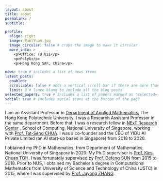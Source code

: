 ```yaml
---
layout: about
title: about
permalink: /
subtitle: 

profile:
  align: right
  image: PaulYuan.jpg
  image_circular: false # crops the image to make it circular
  more_info: >
    <p>Office: TU 821</p>
    <p>PolyU</p>
    <p>Hong Kong SAR, China</p>

news: true # includes a list of news items
latest_posts:
  enabled: 
  scrollable: false # adds a vertical scroll bar if there are more than 3 new posts items
  limit: 3 # leave blank to include all the blog posts
selected_papers: true # includes a list of papers marked as "selected={true}"
social: true # includes social icons at the bottom of the page
---
```


I am an Assistant Professor in [Department of Applied Mathematics](https://www.polyu.edu.hk/ama/), The Hong Kong Polytechnic University. I was a Research Assistant Professor in the same department. Before that. I was a research fellow in [NExT Research Center](https://www.nextcenter.org/) , School of Computing, National University of Singapore, working with [Prof. Tat-Seng CHUA](https://www.chuatatseng.com/). I was a co-founder and the CEO of YIDU AI Private Limited (an AI start-up based in Singapore) from 2018 to 2020. 

I obtained my PhD in Mathematics, from Department of Mathematics, National University of Singapore in 2020. My Ph.D supervisor is [Prof. Kim-Chuan TOH](https://blog.nus.edu.sg/mattohkc/). I was fortunately supervised by [Prof. Defeng SUN](https://www.polyu.edu.hk/ama/people/academic-staff/prof-sun-defeng/) from 2015 to 2018. Prior to NUS, I obtained my Bachelor's degree in Computational Mathematics from University of Science and Technology of China (USTC) in 2015, where I was supervised by [Prof. Juyong ZHANG](http://staff.ustc.edu.cn/~juyong/). 
